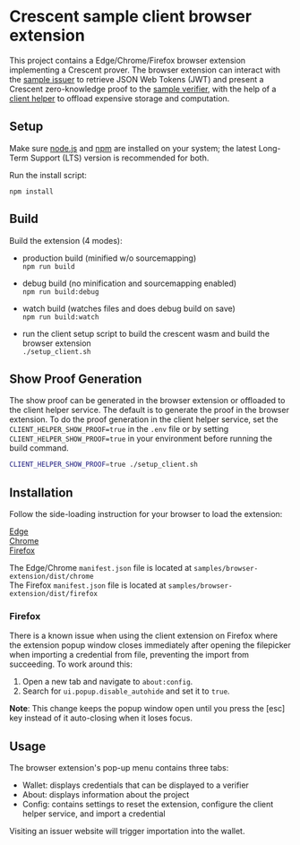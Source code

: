 # Crescent sample client browser extension

This project contains a Edge/Chrome/Firefox browser extension implementing a Crescent prover. The browser extension can interact with the [sample issuer](../issuer/README.md) to retrieve JSON Web Tokens (JWT) and present a Crescent zero-knowledge proof to the [sample verifier](../verifier/README.md), with the help of a [client helper](../client_helper/README.md) to offload expensive storage and computation.

## Setup

Make sure [node.js](https://nodejs.org/) and [npm](https://docs.npmjs.com/downloading-and-installing-node-js-and-npm) are installed on your system; the latest Long-Term Support (LTS) version is recommended for both.

Run the install script:

`npm install`

## Build

Build the extension (4 modes):

* production build (minified w/o sourcemapping)  
`npm run build`

* debug build (no minification and sourcemapping enabled)  
`npm run build:debug`

* watch build (watches files and does debug build on save)  
`npm run build:watch`

* run the client setup script to build the crescent wasm and build the browser extension  
`./setup_client.sh`

## Show Proof Generation

The show proof can be generated in the browser extension or offloaded to the client helper service. The default is to generate the proof in the browser extension.
To do the proof generation in the client helper service, set the `CLIENT_HELPER_SHOW_PROOF=true` in the `.env` file or by setting `CLIENT_HELPER_SHOW_PROOF=true` in your environment before running the build command.

```bash
CLIENT_HELPER_SHOW_PROOF=true ./setup_client.sh
```

## Installation

Follow the side-loading instruction for your browser to load the extension:

[Edge](https://learn.microsoft.com/en-us/microsoft-edge/extensions-chromium/getting-started/extension-sideloading)  
[Chrome](https://developer.chrome.com/docs/extensions/mv3/getstarted/development-basics/#load-unpacked)  
[Firefox](https://extensionworkshop.com/documentation/develop/temporary-installation-in-firefox/)

The Edge/Chrome `manifest.json` file is located at `samples/browser-extension/dist/chrome`  
The Firefox `manifest.json` file is located at `samples/browser-extension/dist/firefox`  

### Firefox

There is a known issue when using the client extension on Firefox where the extension popup window closes immediately after opening the filepicker when importing a credential from file, preventing the import from succeeding. To work around this:  

1. Open a new tab and navigate to `about:config`.
2. Search for `ui.popup.disable_autohide` and set it to `true`.

**Note**: This change keeps the popup window open until you press the [esc] key instead of it auto-closing when it loses focus.

## Usage

The browser extension's pop-up menu contains three tabs:

* Wallet: displays credentials that can be displayed to a verifier
* About: displays information about the project
* Config: contains settings to reset the extension, configure the client helper service, and import a credential

Visiting an issuer website will trigger importation into the wallet.
